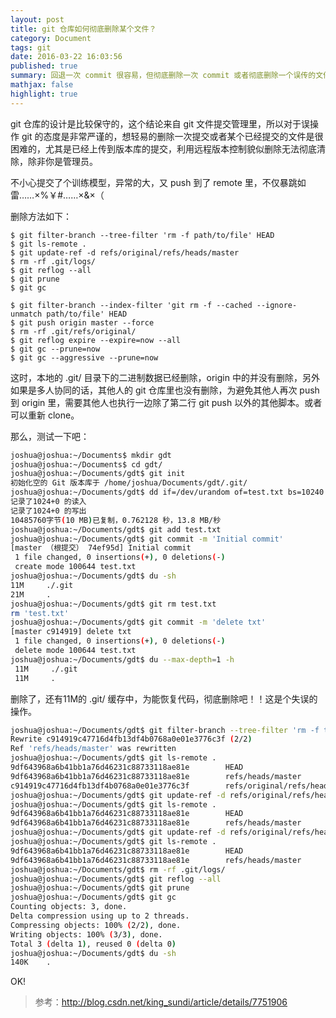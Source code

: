 ```yaml
---
layout: post
title: git 仓库如何彻底删除某个文件？
category: Document
tags: git
date: 2016-03-22 16:03:56
published: true
summary: 回退一次 commit 很容易，但彻底删除一次 commit 或者彻底删除一个误传的文件需要……
mathjax: false
highlight: true
---
```


git 仓库的设计是比较保守的，这个结论来自 git 文件提交管理里，所以对于误操作 git 的态度是非常严谨的，想轻易的删除一次提交或者某个已经提交的文件是很困难的，尤其是已经上传到版本库的提交，利用远程版本控制貌似删除无法彻底清除，除非你是管理员。


不小心提交了个训练模型，异常的大，又 push 到了 remote 里，不仅暴跳如雷……×%￥#……×&×（

删除方法如下：


```git
$ git filter-branch --tree-filter 'rm -f path/to/file' HEAD
$ git ls-remote .
$ git update-ref -d refs/original/refs/heads/master
$ rm -rf .git/logs/
$ git reflog --all
$ git prune
$ git gc
```


```git
$ git filter-branch --index-filter 'git rm -f --cached --ignore-unmatch path/to/file' HEAD
$ git push origin master --force
$ rm -rf .git/refs/original/
$ git reflog expire --expire=now --all
$ git gc --prune=now
$ git gc --aggressive --prune=now
```

这时，本地的 .git/ 目录下的二进制数据已经删除，origin 中的并没有删除，另外如果是多人协同的话，其他人的 git 仓库里也没有删除，为避免其他人再次 push 到 origin 里，需要其他人也执行一边除了第二行 git push 以外的其他脚本。或者可以重新 clone。

那么，测试一下吧：


```bash
joshua@joshua:~/Documents$ mkdir gdt
joshua@joshua:~/Documents$ cd gdt/
joshua@joshua:~/Documents/gdt$ git init
初始化空的 Git 版本库于 /home/joshua/Documents/gdt/.git/
joshua@joshua:~/Documents/gdt$ dd if=/dev/urandom of=test.txt bs=10240 count=1024
记录了1024+0 的读入
记录了1024+0 的写出
10485760字节(10 MB)已复制，0.762128 秒，13.8 MB/秒
joshua@joshua:~/Documents/gdt$ git add test.txt
joshua@joshua:~/Documents/gdt$ git commit -m 'Initial commit'
[master （根提交） 74ef95d] Initial commit
 1 file changed, 0 insertions(+), 0 deletions(-)
 create mode 100644 test.txt
joshua@joshua:~/Documents/gdt$ du -sh
11M     ./.git
21M     .
joshua@joshua:~/Documents/gdt$ git rm test.txt
rm 'test.txt'
joshua@joshua:~/Documents/gdt$ git commit -m 'delete txt'
[master c914919] delete txt
 1 file changed, 0 insertions(+), 0 deletions(-)
 delete mode 100644 test.txt
joshua@joshua:~/Documents/gdt$ du --max-depth=1 -h
 11M     ./.git
 11M     .
```

删除了，还有11M的 .git/ 缓存中，为能恢复代码，彻底删除吧！！这是个失误的操作。


```bash
joshua@joshua:~/Documents/gdt$ git filter-branch --tree-filter 'rm -f test.txt' HEAD
Rewrite c914919c47716d4fb13df4b0768a0e01e3776c3f (2/2)
Ref 'refs/heads/master' was rewritten
joshua@joshua:~/Documents/gdt$ git ls-remote .
9df643968a6b41bb1a76d46231c88733118ae81e        HEAD
9df643968a6b41bb1a76d46231c88733118ae81e        refs/heads/master
c914919c47716d4fb13df4b0768a0e01e3776c3f        refs/original/refs/heads/master
joshua@joshua:~/Documents/gdt$ git update-ref -d refs/original/refs/heads/master
joshua@joshua:~/Documents/gdt$ git ls-remote .
9df643968a6b41bb1a76d46231c88733118ae81e        HEAD
9df643968a6b41bb1a76d46231c88733118ae81e        refs/heads/master
joshua@joshua:~/Documents/gdt$ git update-ref -d refs/original/refs/heads/master
joshua@joshua:~/Documents/gdt$ git ls-remote .
9df643968a6b41bb1a76d46231c88733118ae81e        HEAD
9df643968a6b41bb1a76d46231c88733118ae81e        refs/heads/master
joshua@joshua:~/Documents/gdt$ rm -rf .git/logs/
joshua@joshua:~/Documents/gdt$ git reflog --all
joshua@joshua:~/Documents/gdt$ git prune
joshua@joshua:~/Documents/gdt$ git gc
Counting objects: 3, done.
Delta compression using up to 2 threads.
Compressing objects: 100% (2/2), done.
Writing objects: 100% (3/3), done.
Total 3 (delta 1), reused 0 (delta 0)
joshua@joshua:~/Documents/gdt$ du -sh
140K    .
```

OK!


> 参考：http://blog.csdn.net/king_sundi/article/details/7751906
